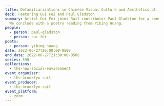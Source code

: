 ```yaml
---
title: Defamiliarizations in Chinese Visual Culture and Aesthetics pt. II
deck: Featuring Cui Fei and Paul Gladston
summary: Artist Cui Fei joins Rail contributor Paul Gladston for a conversation.
  We conclude with a poetry reading from Yibing Huang.
people:
  - person: paul-gladston
  - person: cui-fei
poets:
  - person: yibing-huang
date: 2022-06-27T20:00:00-0500
end_date: 2022-06-27T21:30:00-0500
series: 590
collections:
  - the-new-social-environment
event_organizer:
  - the-brooklyn-rail
event_producer:
  - the-brooklyn-rail
event_platform:
  - zoom
---
```

